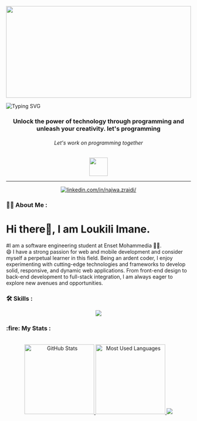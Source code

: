 <a href="#">
  <img width=100%  height="250" src="[https://gifdb.com/images/thumbnail/pixel-art-super-mario-computer-amwdq1xi8bgz0omx.gif](https://knoxhmis.sworpswebapp.sworps.utk.edu/wp-content/uploads/sites/16/2021/05/gwc-header.jpg)"/>
</a>

![Typing SVG](https://readme-typing-svg.herokuapp.com/?color=4682B4&size=35&center=true&vCenter=true&width=1000&lines=Hello,+I'm+Loukili+Imane;+a+Software+Engineering+Studentat+ENSET;Welcome+to+my+Github+Account👋)

<div id="header" align="center">
</div>
<h3 align="center">Unlock the power of technology through programming and unleash your creativity.
let's programming </h3>
<h6 align="center"> Let's work on programming together</h6>
<div align="center">
<img src="https://media3.giphy.com/media/RbDKaczqWovIugyJmW/200w.webp?cid=ecf05e47kmgtslznwpiz2h6y0eq18isf9ehdxn31nc1mjly6&ep=v1_gifs_search&rid=200w.webp&ct=g" width="50px"/> 
</div>
<hr>
<div> 
  <p align="center">
    <a href="[https://www.linkedin.com/in/imane-loukili-2115il/]/"><img title="linkedin.com/in/najwa.zraidi/" src="https://img.shields.io/badge/-LinkedIn-%230077B5?style=for-the-badge&logo=linkedin&logoColor=white">
    </a>
	
  </p>
</div>

### :woman_technologist: About Me : 
# Hi there👋, I am Loukili Imane. 
#I am a software engineering student at Enset Mohammedia :woman_student:.<br  />
😄 I have a strong passion for web and mobile development and consider myself a perpetual learner in this field. Being an ardent coder, I enjoy experimenting with cutting-edge technologies and frameworks to develop solid, responsive, and dynamic web applications. From front-end design to back-end development to full-stack integration, I am always eager to explore new avenues and opportunities.<br  />


### :hammer_and_wrench: Skills :

<div style="display: inline_block">
  <p align="center">
	<a href="#">
      <img align="center" src="https://skillicons.dev/icons?i=nodejs,express,php,java,spring,mysql,firebase,figma,css,bootstrap,html,c,javascript,typescript,docker,mongodb,redis,postman,angular,linux,git,arduino" />
    </a>
  </p>
</div>

<h3> :fire: My Stats :</h3>
<div align="center">
  <br>
  <a href="#">
    <img height="190rem" alt="GitHub Stats" src="https://github-readme-stats.vercel.app/api?username=loukili-imane&show_icons=true&theme=vue-dark&count_private=true&bg_color=0d1117&hide_border=true"/>
  </a>
  <a href="#">
    <img height="190rem" alt="Most Used Languages" src="https://github-readme-stats.vercel.app/api/top-langs/?username=loukili-imane&langs_count=8&count_private=false&layout=compact&theme=vue-dark&bg_color=0d1117&hide_border=true"/>
  </a>
  <a>
     <img  src="https://github-profile-summary-cards.vercel.app/api/cards/profile-details?username=loukili-imane&theme=github_dark&show_icons=true" />
  </a>
</div> 
